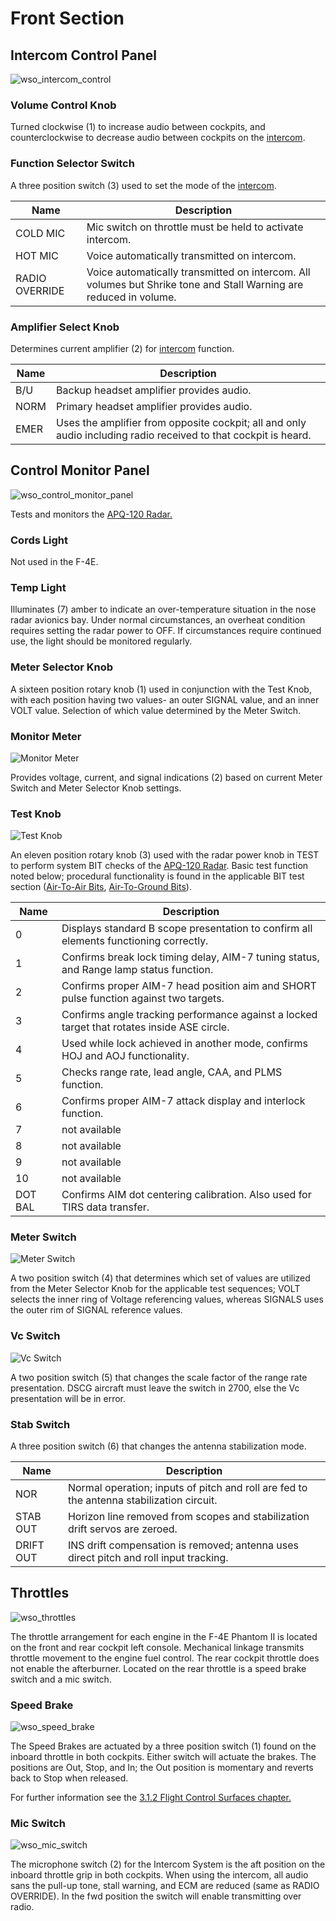 # Front Section

## Intercom Control Panel

![wso_intercom_control](../../../img/wso_intercom_panel.jpg)

### Volume Control Knob

Turned clockwise (<num>1</num>) to increase audio between cockpits, and
counterclockwise to decrease audio between cockpits on the
[intercom](../../../systems/nav_com/intercom.md).

### Function Selector Switch

A three position switch (<num>3</num>) used to set the mode of the
[intercom](../../../systems/nav_com/intercom.md).

| Name           | Description                                                                                                       |
| -------------- | ----------------------------------------------------------------------------------------------------------------- |
| COLD MIC       | Mic switch on throttle must be held to activate intercom.                                                         |
| HOT MIC        | Voice automatically transmitted on intercom.                                                                      |
| RADIO OVERRIDE | Voice automatically transmitted on intercom. All volumes but Shrike tone and Stall Warning are reduced in volume. |

### Amplifier Select Knob

Determines current amplifier (<num>2</num>) for
[intercom](../../../systems/nav_com/intercom.md) function.

| Name | Description                                                                                                     |
| ---- | --------------------------------------------------------------------------------------------------------------- |
| B/U  | Backup headset amplifier provides audio.                                                                        |
| NORM | Primary headset amplifier provides audio.                                                                       |
| EMER | Uses the amplifier from opposite cockpit; all and only audio including radio received to that cockpit is heard. |

## Control Monitor Panel

![wso_control_monitor_panel](../../../img/wso_control_monitor_panel.jpg)

Tests and monitors the [APQ-120 Radar.](../../../systems/radar/overview.md)

### Cords Light

Not used in the F-4E.

### Temp Light

Illuminates (<num>7</num>) amber to indicate an over-temperature situation in
the nose radar avionics bay. Under normal circumstances, an overheat condition
requires setting the radar power to OFF. If circumstances require continued use,
the light should be monitored regularly.

### Meter Selector Knob

A sixteen position rotary knob (<num>1</num>) used in conjunction with the Test
Knob, with each position having two values- an outer SIGNAL value, and an inner
VOLT value. Selection of which value determined by the Meter Switch.

### Monitor Meter

![Monitor Meter](../../../img/wso_control_monitor_meter.jpg)

Provides voltage, current, and signal indications (<num>2</num>) based on
current Meter Switch and Meter Selector Knob settings.

### Test Knob

![Test Knob](../../../img/wso_control_monitor_test_switch.jpg)

An eleven position rotary knob (<num>3</num>) used with the radar power knob in
TEST to perform system BIT checks of the
[APQ-120 Radar](../../../systems/radar/overview.md). Basic test function noted
below; procedural functionality is found in the applicable BIT test section
([Air-To-Air Bits](../../../procedures/bit_tests/radar_air_to_air.md),
[Air-To-Ground Bits](../../../procedures/bit_tests/radar_air_to_ground.md)).

| Name    | Description                                                                                 |
| ------- | ------------------------------------------------------------------------------------------- |
| 0       | Displays standard B scope presentation to confirm all elements functioning correctly.       |
| 1       | Confirms break lock timing delay, AIM-7 tuning status, and Range lamp status function.      |
| 2       | Confirms proper AIM-7 head position aim and SHORT pulse function against two targets.       |
| 3       | Confirms angle tracking performance against a locked target that rotates inside ASE circle. |
| 4       | Used while lock achieved in another mode, confirms HOJ and AOJ functionality.               |
| 5       | Checks range rate, lead angle, CAA, and PLMS function.                                      |
| 6       | Confirms proper AIM-7 attack display and interlock function.                                |
| 7       | not available                                                                               |
| 8       | not available                                                                               |
| 9       | not available                                                                               |
| 10      | not available                                                                               |
| DOT BAL | Confirms AIM dot centering calibration. Also used for TIRS data transfer.                   |

### Meter Switch

![Meter Switch](../../../img/wso_control_meter_signals_switch.jpg)

A two position switch (<num>4</num>) that determines which set of values are
utilized from the Meter Selector Knob for the applicable test sequences; VOLT
selects the inner ring of Voltage referencing values, whereas SIGNALS uses the
outer rim of SIGNAL reference values.

### Vc Switch

![Vc Switch](../../../img/wso_control_meter_vc_switch.jpg)

A two position switch (<num>5</num>) that changes the scale factor of the range
rate presentation. DSCG aircraft must leave the switch in 2700, else the Vc
presentation will be in error.

### Stab Switch

A three position switch (<num>6</num>) that changes the antenna stabilization
mode.

| Name      | Description                                                                              |
| --------- | ---------------------------------------------------------------------------------------- |
| NOR       | Normal operation; inputs of pitch and roll are fed to the antenna stabilization circuit. |
| STAB OUT  | Horizon line removed from scopes and stabilization drift servos are zeroed.              |
| DRIFT OUT | INS drift compensation is removed; antenna uses direct pitch and roll input tracking.    |

## Throttles

![wso_throttles](../../../img/wso_throttles.jpg)

The throttle arrangement for each engine in the F-4E Phantom II is located on
the front and rear cockpit left console. Mechanical linkage transmits throttle
movement to the engine fuel control. The rear cockpit throttle does not enable
the afterburner. Located on the rear throttle is a speed brake switch and a mic
switch.

### Speed Brake

![wso_speed_brake](../../../img/wso_throttles_speed_brake.jpg)

The Speed Brakes are actuated by a three position switch (<num>1</num>) found on
the inboard throttle in both cockpits. Either switch will actuate the brakes.
The positions are Out, Stop, and In; the Out position is momentary and reverts
back to Stop when released.

For further information see the
[3.1.2 Flight Control Surfaces chapter.](../../../systems/flight_controls_gear/flight_controls.md#speed-brakes)

### Mic Switch

![wso_mic_switch](../../../img/wso_throttles_mic_switch.jpg)

The microphone switch (<num>2</num>) for the Intercom System is the aft position
on the inboard throttle grip in both cockpits. When using the intercom, all
audio sans the pull-up tone, stall warning, and ECM are reduced (same as RADIO
OVERRIDE). In the fwd position the switch will enable transmitting over radio.
